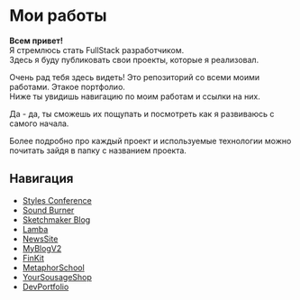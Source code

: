 

# Мои работы



**Всем привет!** \
Я стремлюсь стать FullStack разработчиком. \
Здесь я буду публиковать свои проекты, которые я реализовал.


Очень рад тебя здесь видеть! Это репозиторий со всеми моими работами. Этакое портфолио. \
Ниже ты увидишь навигацию по моим работам и ссылки на них. 


Да - да, ты сможешь их пощупать и посмотреть как я развиваюсь с самого начала.


Более подробно про каждый проект и используемые технологии можно почитать зайдя в папку с названием проекта.


## Навигация


* [Styles Conference](https://pkmstudio.github.io/works/1_StylesConference "Моя самая первая работа")
* [Sound Burner](https://pkmstudio.github.io/works/2_SoundBurner "Моя вторая работа")
* [Sketchmaker Blog](https://pkmstudio.github.io/works/3_SketchmakerBlog "Моя первая адаптивная работа")
* [Lamba](https://pkmstudio.github.io/works/4_Lamba "Сайт посвященный гонкам")
* [NewsSite](https://pkmstudio.github.io/works/5_NewsSite "Сайт посвященный новостям")
* [MyBlogV2](https://pkmstudio.github.io/works/6_MyBlogV2 "Мой личный блог")
* [FinKit](https://pkmstudio.github.io/works/7_FinKit "Сайт Инвестиционных сервисов")
* [MetaphorSchool](https://pkmstudio.github.io/works/8_MetaphorSchool "Сайт Детской школы")
* [YourSousageShop](https://pkmstudio.github.io/works/9_YourSousage "Сайт Магазина Своя Колбаса")
* [DevPortfolio](https://pkmstudio.github.io/works/10_DevPortfolio "Сайт Портфолио")